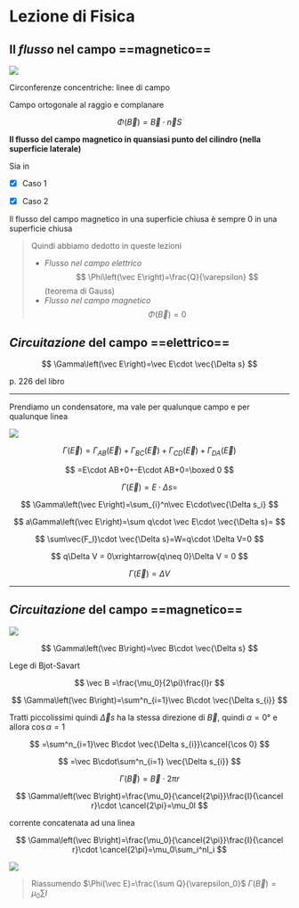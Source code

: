 # Lezione di Fisica


## Il _flusso_ nel campo ==magnetico==

![](https://i.imgur.com/jCGaSL3.jpg)

Circonferenze concentriche: linee di campo


Campo ortogonale al raggio e complanare


$$
\Phi\left(\vec B\right)=\vec B \cdot \vec n S
$$


**Il flusso del campo magnetico in quansiasi punto del cilindro (nella superficie laterale)**

Sia in 

 - [x] Caso 1
 - [x] Caso 2


Il flusso del campo magnetico in una superficie chiusa è sempre 0 in una superficie chiusa



> Quindi abbiamo dedotto in queste lezioni
>*  _Flusso nel campo elettrico_
> $$
> \Phi\left(\vec E\right)=\frac{Q}{\varepsilon}
> $$ (teorema di Gauss)
> * _Flusso nel campo magnetico_
> $$
> \Phi\left(\vec B\right)=0
> $$

## _Circuitazione_ del campo ==elettrico==

$$
\Gamma\left(\vec E\right)=\vec E\cdot \vec{\Delta s}
$$

p. 226 del libro

---

Prendiamo un condensatore, ma vale per qualunque campo e per qualunque linea

![](https://i.imgur.com/uSZPwN4.jpg)

$$
\Gamma\left(\vec E\right)=\Gamma_{AB}\left(\vec E\right)+\Gamma_{BC}\left(\vec E\right)+\Gamma_{CD}\left(\vec E\right)+\Gamma_{DA}\left(\vec E\right)
$$

$$
=E\cdot AB+0+-E\cdot AB+0=\boxed 0
$$


$$
\Gamma\left(\vec E\right)=E\cdot \Delta s=
$$


$$
\Gamma\left(\vec E\right)=\sum_{i}^n\vec E\cdot\vec{\Delta s_i}
$$


$$
a\Gamma\left(\vec E\right)=\sum q\cdot \vec E\cdot \vec{\Delta s}=
$$

$$
\sum\vec{F_I}\cdot \vec{\Delta s}=W=q\cdot \Delta V=0
$$


$$
q\Delta V = 0\xrightarrow{q\neq 0}\Delta V = 0 
$$


$$
\Gamma\left(\vec E\right)=\Delta V
$$


---

## _Circuitazione_ del campo ==magnetico==

![](https://i.imgur.com/jPTmeQr.jpg)

$$
\Gamma\left(\vec B\right)=\vec B\cdot \vec{\Delta s}
$$

Lege di Bjot-Savart


$$
\vec B =\frac{\mu_0}{2\pi}\frac{I}r
$$

$$
\Gamma\left(\vec B\right)=\sum^n_{i=1}\vec B\cdot \vec{\Delta s_{i}}
$$


Tratti piccolissimi quindi $\vec \Delta s$ ha la stessa direzione di $\vec B$, quindi $\alpha = 0°$ e allora $\cos \alpha = 1$

$$
=\sum^n_{i=1}\vec B\cdot \vec{\Delta s_{i}}\cancel{\cos 0}
$$

$$
=\vec B\cdot\sum^n_{i=1} \vec{\Delta s_{i}}
$$

$$
\Gamma\left(\vec B\right)=\vec B\cdot2\pi r
$$

$$
\Gamma\left(\vec B\right)=\frac{\mu_0}{\cancel{2\pi}}\frac{I}{\cancel r}\cdot \cancel{2\pi}=\mu_0I
$$

corrente concatenata ad una linea

$$
\Gamma\left(\vec B\right)=\frac{\mu_0}{\cancel{2\pi}}\frac{I}{\cancel r}\cdot \cancel{2\pi}=\mu_0\sum_i^nI_i
$$

![](https://i.imgur.com/pCO5tvF.jpg)

> Riassumendo
> $\Phi(\vec E)=\frac{\sum Q}{\varepsilon_0}$
> $\Gamma(\vec B)=\mu_0\sum I$
<!--stackedit_data:
eyJoaXN0b3J5IjpbLTEzNjUwNTg0MTMsMjI4MzQ3OTQ0LDUzNj
MzMzIzMywtNzc4NjM5NDc1XX0=
-->